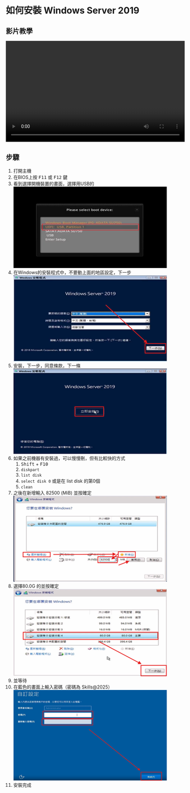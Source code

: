 # 如何安裝 Windows Server 2019

## 影片教學
<video width="560" height="315" controls>
  <source src="/videos/ap-1.srv-content.mp4" type="video/mp4">
  Your browser does not support the video tag.
</video>

## 步驟

1. 打開主機
2. 在BIOS上按 <kbd>F11</kbd> 或 <kbd>F12</kbd> 鍵
3. 看到選擇開機裝置的畫面，選擇用USB的
![](images/select_boot_device.png)
4. 在Windows的安裝程式中，不要動上面的地區設定，下一步
![](images/select_install_windows_2019_1.png)
5. 安裝，下一步，同意條款，下一條
![](images/select_install_windows_2019_2.png)
6. 如果之前機器有安裝過，可以慢慢刪，但有比較快的方式
    1. <kbd>Shift</kbd> + <kbd>F10</kbd>
    2. ```diskpart```
    3. ```list disk```
    4. ```select disk 0``` 或是在 list disk 的第0個
    5. ```clean```
7. 之後在新增輸入 82500 (MiB) 並按確定
![](images/select_disk_size.png)
8. 選擇80.0G 的並按確定
![](images/select_disk.png)
9. 並等待
10. 在藍色的畫面上輸入密碼（密碼為 Skills@2025）
![](images/select_password_and_complete.png)
11. 安裝完成
